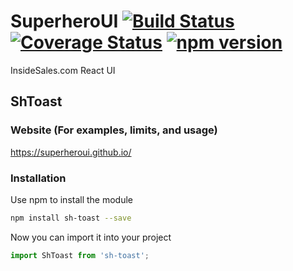 # SuperheroUI [![Build Status](https://travis-ci.org/SuperheroUI/shToast.svg?branch=master)](https://travis-ci.org/SuperheroUI/shToast) [![Coverage Status](https://coveralls.io/repos/github/SuperheroUI/shToast/badge.svg)](https://coveralls.io/github/SuperheroUI/shToast) [![npm version](https://badge.fury.io/js/sh-toast.svg)](https://badge.fury.io/js/sh-toast)
InsideSales.com React UI

## ShToast

### Website (For examples, limits, and usage)
https://superheroui.github.io/

### Installation
Use npm to install the module
```sh
npm install sh-toast --save
```

Now you can import it into your project
```js
import ShToast from 'sh-toast';
```

